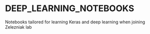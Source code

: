 # DEEP_LEARNING_NOTEBOOKS
Notebooks tailored for learning Keras and deep learning when joining Zelezniak lab
